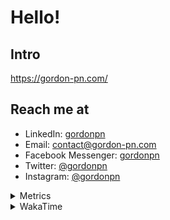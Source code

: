 # Hello!

## Intro

<https://gordon-pn.com/>

## Reach me at

- LinkedIn: [gordonpn](https://www.linkedin.com/in/gordonpn/)
- Email: [contact@gordon-pn.com](mailto:contact@gordon-pn.com)
- Facebook Messenger: [gordonpn](https://www.messenger.com/t/Gordonpn)
- Twitter: [@gordonpn](https://twitter.com/Gordonpn)
- Instagram: [@gordonpn](https://www.instagram.com/gordonpn/)

<details>
  <summary>Metrics</summary>

  <img align="center" src="https://github.com/gordonpn/gordonpn/blob/master/github-metrics.svg" alt="GitHub Metrics">

</details>

<details>
  <summary>WakaTime</summary>

  <!--START_SECTION:waka-->
📊 **This Week I Spent My Time On** 

```text
💬 Programming Languages: 
Other                    26 hrs 28 mins      ████████████████████████░   94.50 % 
Java                     35 mins             █░░░░░░░░░░░░░░░░░░░░░░░░   02.12 % 
Brazil Dependency Config 22 mins             ░░░░░░░░░░░░░░░░░░░░░░░░░   01.36 % 
TypeScript               19 mins             ░░░░░░░░░░░░░░░░░░░░░░░░░   01.15 % 
XML                      5 mins              ░░░░░░░░░░░░░░░░░░░░░░░░░   00.35 % 

🔥 Editors: 
Chrome                   16 hrs 41 mins      ███████████████░░░░░░░░░░   59.54 % 
Slack                    4 hrs 21 mins       ████░░░░░░░░░░░░░░░░░░░░░   15.54 % 
iTerm2                   2 hrs 36 mins       ██░░░░░░░░░░░░░░░░░░░░░░░   09.33 % 
Messages                 1 hr 35 mins        █░░░░░░░░░░░░░░░░░░░░░░░░   05.68 % 
IntelliJ IDEA            1 hr 30 mins        █░░░░░░░░░░░░░░░░░░░░░░░░   05.39 % 
```


 Last Updated on 08/06/2025 16:27:14 UTC
<!--END_SECTION:waka-->
</details>
